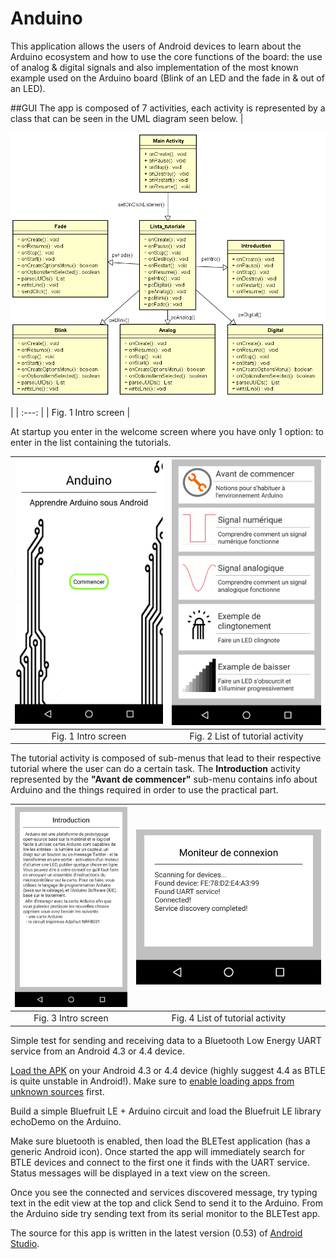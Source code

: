 Anduino
========

This application allows the users of Android devices to learn about the Arduino ecosystem and how to use the core functions of the board: the use of analog & digital signals and also implementation of the most known example used on the Arduino board (Blink of an LED and the fade in & out of an LED).

##GUI
The app is composed of 7 activities, each activity is represented by a class that can be seen in the UML diagram seen below.
| <p align="center"> <img src="https://raw.githubusercontent.com/alexandruGheorghiu94/android_Projects/master/Anduino/description_images/img1.PNG" width="800"> </p> |
| :---: |
| Fig. 1 Intro screen | 

At startup you enter in the welcome screen where you have only 1 option: to enter in the list containing the tutorials.

| ![](description_images/img10.png?raw=true "img1") | ![](description_images/img12.png?raw=true "img1") |
| :---: | :---: |
| Fig. 1 Intro screen | Fig. 2 List of tutorial activity |

The tutorial activity is composed of sub-menus that lead to their respective tutorial where the user can do a certain task. The **Introduction** activity represented by the __"Avant de commencer"__ sub-menu contains info about Arduino and the things required in order to use the practical part.

| ![](description_images/img2.png?raw=true "img1") | ![](description_images/img3.png?raw=true "img1") |
| :---: | :---: |
| Fig. 3 Intro screen | Fig. 4 List of tutorial activity |


Simple test for sending and receiving data to a Bluetooth Low Energy UART service from an Android 4.3 or 4.4 device.

[Load the APK](https://github.com/tdicola/BTLETest/raw/master/app/BTLETest.apk) on your Android 4.3 or 4.4 device (highly suggest 4.4 as BTLE is quite unstable in Android!).  Make sure to [enable loading apps from unknown sources](http://developer.android.com/distribute/open.html#unknown-sources) first.

Build a simple Bluefruit LE + Arduino circuit and load the Bluefruit LE library echoDemo on the Arduino.

Make sure bluetooth is enabled, then load the BLETest application (has a generic Android icon).  Once started the app will immediately search for BTLE devices and connect to the first one it finds with the UART service.  Status messages will be displayed in a text view on the screen.  

Once you see the connected and services discovered message, try typing text in the edit view at the top and click Send to send it to the Arduino.  From the Arduino side try sending text from its serial monitor to the BLETest app.

The source for this app is written in the latest version (0.53) of [Android Studio](http://developer.android.com/sdk/installing/studio.html).
